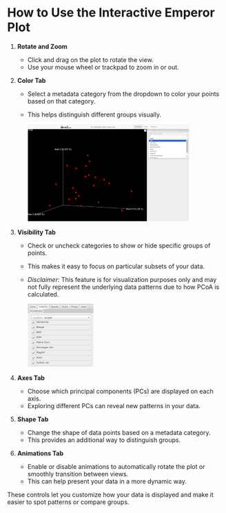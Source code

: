 # How to Use the Interactive Emperor Plot

1. **Rotate and Zoom**  
    - Click and drag on the plot to rotate the view.  
    - Use your mouse wheel or trackpad to zoom in or out.  
   

2. **Color Tab**  
    - Select a metadata category from the dropdown to color your points based on that category.  
    - This helps distinguish different groups visually.  

        ![alt text](image-1.png)

3. **Visibility Tab**  
    - Check or uncheck categories to show or hide specific groups of points.  
    - This makes it easy to focus on particular subsets of your data.
    - *Disclaimer:* This feature is for visualization purposes only and may not fully represent the underlying data patterns due to how PCoA is calculated.    

        ![alt text](image-2.png)

4. **Axes Tab**  
    - Choose which principal components (PCs) are displayed on each axis.  
    - Exploring different PCs can reveal new patterns in your data.  



5. **Shape Tab**  
    - Change the shape of data points based on a metadata category.  
    - This provides an additional way to distinguish groups.  



6. **Animations Tab**  
    - Enable or disable animations to automatically rotate the plot or smoothly transition between views.  
    - This can help present your data in a more dynamic way.  

These controls let you customize how your data is displayed and make it easier to spot patterns or compare groups. 
